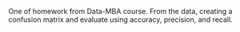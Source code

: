 One of homework from Data-MBA course.
From the data, creating a confusion matrix and evaluate using accuracy, precision, and recall.
